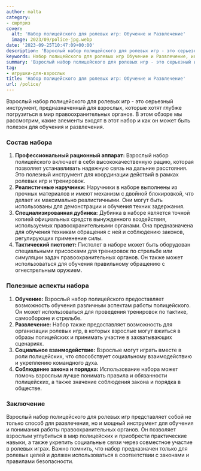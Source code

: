 ```yaml
---
author: malta
category:
- сюрприз
cover:
  alt: 'Набор полицейского для ролевых игр: Обучение и Развлечение'
  image: 2023/09/police-jpg.webp
date: '2023-09-25T10:47:09+00:00'
description: 'Взрослый набор полицейского для ролевых игр - это серьезный инструмент, предназначенный для взрослых, которые хотят глубже погрузиться в мир...'
keywords: Набор полицейского для ролевых игр Обучение и Развлечение, игрушки-для-взрослых, набор, ролевых, обучения, полицейского, взрослый, игр, также, полицейских, инструмент, правоохранительных, органов, набора, тренировок, наборе, могут
summary: 'Взрослый набор полицейского для ролевых игр - это серьезный инструмент, предназначенный для взрослых, которые хотят глубже погрузиться в мир...'
tag:
- игрушки-для-взрослых
title: 'Набор полицейского для ролевых игр: Обучение и Развлечение'
url: /police/
---
```


Взрослый набор полицейского для ролевых игр \- это серьезный инструмент, предназначенный для взрослых, которые хотят глубже погрузиться в мир правоохранительных органов. В этом обзоре мы рассмотрим, какие элементы входят в этот набор и как он может быть полезен для обучения и развлечения.

### Состав набора

1. **Профессиональный рационный аппарат:** Взрослый набор полицейского включает в себя высококачественную рацию, которая позволяет устанавливать надежную связь на дальние расстояния. Это полезный инструмент для координации действий в рамках ролевых игр и тренировок.
1. **Реалистичные наручники:** Наручники в наборе выполнены из прочных материалов и имеют механизм с двойной блокировкой, что делает их максимально реалистичными. Они могут быть использованы для демонстрации и обучения техник задержания.
1. **Специализированная дубинка:** Дубинка в наборе является точной копией официальных средств вынужденного воздействия, используемых правоохранительными органами. Она предназначена для обучения техникам обращения с ней и соблюдению законов, регулирующих применение силы.
1. **Тактический пистолет:** Пистолет в наборе может быть оборудован специальными присосками для тренировок по стрельбе или симуляции задач правоохранительных органов. Он также может использоваться для обучения правильному обращению с огнестрельным оружием.

### Полезные аспекты набора

1. **Обучение:** Взрослый набор полицейского предоставляет возможность обучения различным аспектам работы полицейского. Он может использоваться для проведения тренировок по тактике, самообороне и стрельбе.
1. **Развлечение:** Набор также предоставляет возможность для организации ролевых игр, в которых взрослые могут вжиться в образы полицейских и принимать участие в захватывающих сценариях.
1. **Социальное взаимодействие:** Взрослые могут играть вместе в роли полицейских, что способствует социальному взаимодействию и укреплению командного духа.
1. **Соблюдение закона и порядка:** Использование набора может помочь взрослым лучше понимать правила и обязанности полицейских, а также значение соблюдения закона и порядка в обществе.

### Заключение

Взрослый набор полицейского для ролевых игр представляет собой не только способ для развлечения, но и мощный инструмент для обучения и понимания работы правоохранительных органов. Он позволяет взрослым углубиться в мир полицейских и приобрести практические навыки, а также укрепить социальные связи через совместное участие в ролевых играх. Важно помнить, что набор предназначен только для ролевых целей и должен использоваться в соответствии с законами и правилами безопасности.